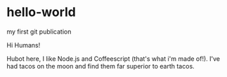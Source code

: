 # hello-world
my first git publication

Hi Humans!

Hubot here, I like Node.js and Coffeescript (that's what i'm made of!).
I've had tacos on the moon and find them far superior to earth tacos.
